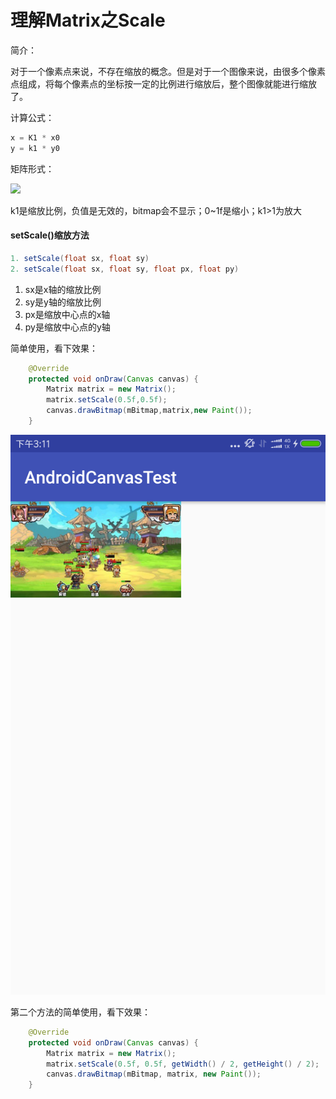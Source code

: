 # 理解Matrix之Scale

简介：

对于一个像素点来说，不存在缩放的概念。但是对于一个图像来说，由很多个像素点组成，将每个像素点的坐标按一定的比例进行缩放后，整个图像就能进行缩放了。

计算公式：

```java
x = K1 * x0
y = k1 * y0
```

矩阵形式：

![](http://upload-images.jianshu.io/upload_images/2086682-3a87462eccd2f07c.png?imageMogr2/auto-orient/strip%7CimageView2/2/w/1240)

k1是缩放比例，负值是无效的，bitmap会不显示；0~1f是缩小；k1&gt;1为放大

#### setScale\(\)缩放方法

```java
1. setScale(float sx, float sy)
2. setScale(float sx, float sy, float px, float py)
```

1. sx是x轴的缩放比例
2. sy是y轴的缩放比例
3. px是缩放中心点的x轴
4. py是缩放中心点的y轴

简单使用，看下效果：

```java
    @Override
    protected void onDraw(Canvas canvas) {
        Matrix matrix = new Matrix();
        matrix.setScale(0.5f,0.5f);
        canvas.drawBitmap(mBitmap,matrix,new Paint());
    }
```

![](/assets/device-2017-08-09-151148.png)

第二个方法的简单使用，看下效果：

```java
    @Override
    protected void onDraw(Canvas canvas) {
        Matrix matrix = new Matrix();
        matrix.setScale(0.5f, 0.5f, getWidth() / 2, getHeight() / 2);
        canvas.drawBitmap(mBitmap, matrix, new Paint());
    }
```



